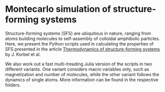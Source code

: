 [article]: https://doi.org/10.1038/s41467-021-21272-7

# Montecarlo simulation of structure-forming systems

Structure-forming systems (SFS) are ubiquitous in nature, ranging from atoms building molecules to self-assembly of colloidal amphibolic particles.
Here, we present the Python scripts used in calculating the properties of SFS presented in the article [Thermodynamics of structure-forming systems][article] by J. Korbel et al. </br>

We also work out a fast multi-treading Julia version of the scripts in two different variants.
One variant considers macro variables only, such as magnetization and number of molecules, while the other variant follows the dynamics of single atoms.
More information can be found in the respective folders.

